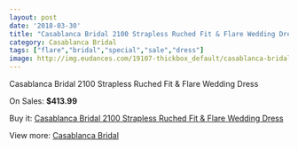 ```yaml
---
layout: post
date: '2018-03-30'
title: "Casablanca Bridal 2100 Strapless Ruched Fit & Flare Wedding Dress"
category: Casablanca Bridal
tags: ["flare","bridal","special","sale","dress"]
image: http://img.eudances.com/19107-thickbox_default/casablanca-bridal-2100-strapless-ruched-fit-flare-wedding-dress.jpg
---
```

Casablanca Bridal 2100 Strapless Ruched Fit & Flare Wedding Dress

On Sales: **$413.99**
<a href="https://www.eudances.com/en/casablanca-bridal/5685-casablanca-bridal-2100-strapless-ruched-fit-flare-wedding-dress.html"><amp-img layout="responsive" width="600" height="600" src="//img.eudances.com/19107-thickbox_default/casablanca-bridal-2100-strapless-ruched-fit-flare-wedding-dress.jpg" alt="Casablanca Bridal 2100 Strapless Ruched Fit & Flare Wedding Dress 0" /></a>
<a href="https://www.eudances.com/en/casablanca-bridal/5685-casablanca-bridal-2100-strapless-ruched-fit-flare-wedding-dress.html"><amp-img layout="responsive" width="600" height="600" src="//img.eudances.com/19109-thickbox_default/casablanca-bridal-2100-strapless-ruched-fit-flare-wedding-dress.jpg" alt="Casablanca Bridal 2100 Strapless Ruched Fit & Flare Wedding Dress 1" /></a>
<a href="https://www.eudances.com/en/casablanca-bridal/5685-casablanca-bridal-2100-strapless-ruched-fit-flare-wedding-dress.html"><amp-img layout="responsive" width="600" height="600" src="//img.eudances.com/19108-thickbox_default/casablanca-bridal-2100-strapless-ruched-fit-flare-wedding-dress.jpg" alt="Casablanca Bridal 2100 Strapless Ruched Fit & Flare Wedding Dress 2" /></a>

Buy it: [Casablanca Bridal 2100 Strapless Ruched Fit & Flare Wedding Dress](https://www.eudances.com/en/casablanca-bridal/5685-casablanca-bridal-2100-strapless-ruched-fit-flare-wedding-dress.html "Casablanca Bridal 2100 Strapless Ruched Fit & Flare Wedding Dress")

View more: [Casablanca Bridal](https://www.eudances.com/en/4-casablanca-bridal "Casablanca Bridal")